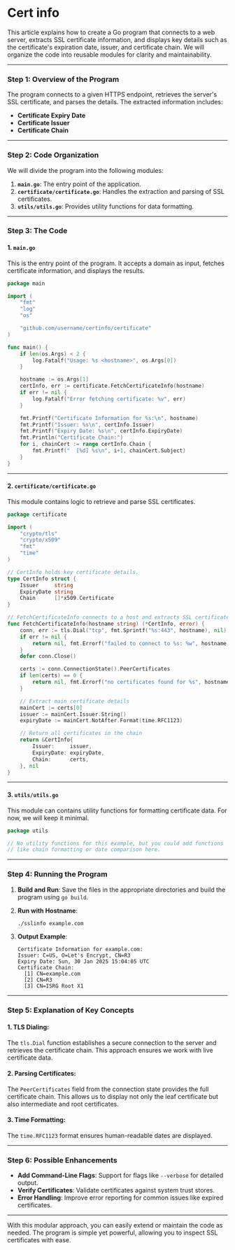 # Cert info

This article explains how to create a Go program that connects to a web server, extracts SSL certificate information, and displays key details such as the certificate's expiration date, issuer, and certificate chain. We will organize the code into reusable modules for clarity and maintainability.

---

### Step 1: Overview of the Program
The program connects to a given HTTPS endpoint, retrieves the server's SSL certificate, and parses the details. The extracted information includes:
- **Certificate Expiry Date**
- **Certificate Issuer**
- **Certificate Chain**

---

### Step 2: Code Organization
We will divide the program into the following modules:
1. **`main.go`**: The entry point of the application.
2. **`certificate/certificate.go`**: Handles the extraction and parsing of SSL certificates.
3. **`utils/utils.go`**: Provides utility functions for data formatting.

---

### Step 3: The Code

#### 1. `main.go`
This is the entry point of the program. It accepts a domain as input, fetches certificate information, and displays the results.

```go
package main

import (
	"fmt"
	"log"
	"os"

	"github.com/username/certinfo/certificate"
)

func main() {
	if len(os.Args) < 2 {
		log.Fatalf("Usage: %s <hostname>", os.Args[0])
	}

	hostname := os.Args[1]
	certInfo, err := certificate.FetchCertificateInfo(hostname)
	if err != nil {
		log.Fatalf("Error fetching certificate: %v", err)
	}

	fmt.Printf("Certificate Information for %s:\n", hostname)
	fmt.Printf("Issuer: %s\n", certInfo.Issuer)
	fmt.Printf("Expiry Date: %s\n", certInfo.ExpiryDate)
	fmt.Println("Certificate Chain:")
	for i, chainCert := range certInfo.Chain {
		fmt.Printf("  [%d] %s\n", i+1, chainCert.Subject)
	}
}

```

---

#### 2. `certificate/certificate.go`
This module contains logic to retrieve and parse SSL certificates.

```go
package certificate

import (
	"crypto/tls"
	"crypto/x509"
	"fmt"
	"time"
)

// CertInfo holds key certificate details.
type CertInfo struct {
	Issuer     string
	ExpiryDate string
	Chain      []*x509.Certificate
}

// FetchCertificateInfo connects to a host and extracts SSL certificate details.
func FetchCertificateInfo(hostname string) (*CertInfo, error) {
	conn, err := tls.Dial("tcp", fmt.Sprintf("%s:443", hostname), nil)
	if err != nil {
		return nil, fmt.Errorf("failed to connect to %s: %w", hostname, err)
	}
	defer conn.Close()

	certs := conn.ConnectionState().PeerCertificates
	if len(certs) == 0 {
		return nil, fmt.Errorf("no certificates found for %s", hostname)
	}

	// Extract main certificate details
	mainCert := certs[0]
	issuer := mainCert.Issuer.String()
	expiryDate := mainCert.NotAfter.Format(time.RFC1123)

	// Return all certificates in the chain
	return &CertInfo{
		Issuer:     issuer,
		ExpiryDate: expiryDate,
		Chain:      certs,
	}, nil
}

```

---

#### 3. `utils/utils.go`
This module can contains utility functions for formatting certificate data. For now, we will keep it minimal.

```go
package utils

// No utility functions for this example, but you could add functions
// like chain formatting or date comparison here.

```

---

### Step 4: Running the Program

1. **Build and Run**: Save the files in the appropriate directories and build the program using `go build`.
2. **Run with Hostname**:
   ```bash
   ./sslinfo example.com
   ```

3. **Output Example**:
   ```
   Certificate Information for example.com:
   Issuer: C=US, O=Let's Encrypt, CN=R3
   Expiry Date: Sun, 30 Jan 2025 15:04:05 UTC
   Certificate Chain:
     [1] CN=example.com
     [2] CN=R3
     [3] CN=ISRG Root X1
   ```

---

### Step 5: Explanation of Key Concepts

#### 1. TLS Dialing:
The `tls.Dial` function establishes a secure connection to the server and retrieves the certificate chain. This approach ensures we work with live certificate data.

#### 2. Parsing Certificates:
The `PeerCertificates` field from the connection state provides the full certificate chain. This allows us to display not only the leaf certificate but also intermediate and root certificates.

#### 3. Time Formatting:
The `time.RFC1123` format ensures human-readable dates are displayed.

---

### Step 6: Possible Enhancements
- **Add Command-Line Flags**: Support for flags like `--verbose` for detailed output.
- **Verify Certificates**: Validate certificates against system trust stores.
- **Error Handling**: Improve error reporting for common issues like expired certificates.

---

With this modular approach, you can easily extend or maintain the code as needed. The program is simple yet powerful, allowing you to inspect SSL certificates with ease.
